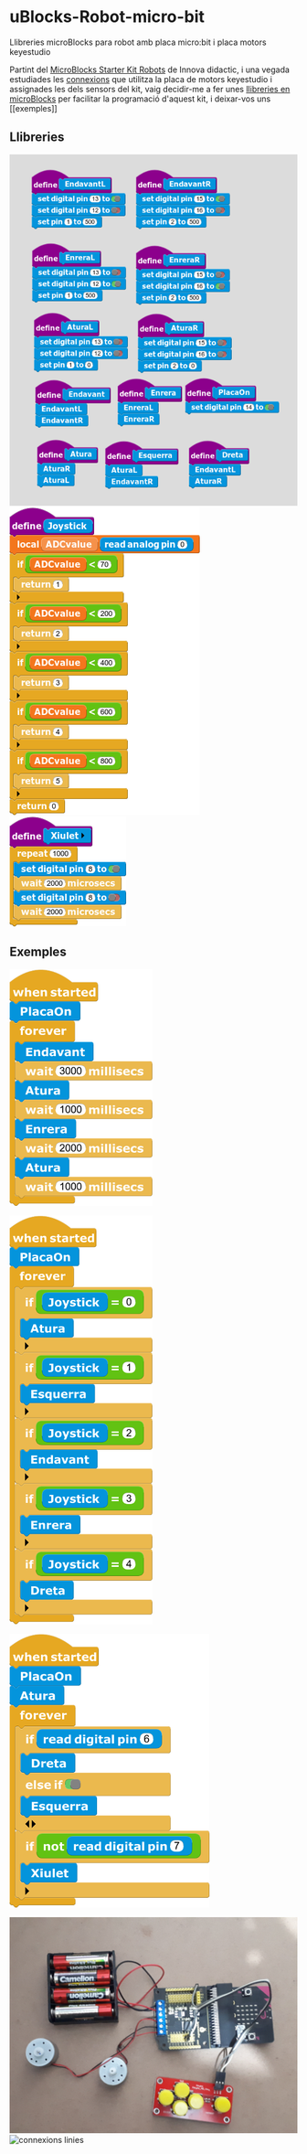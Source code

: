 # uBlocks-Robot-micro-bit
Llibreries microBlocks para robot amb placa micro:bit i placa motors keyestudio

Partint del [MicroBlocks Starter Kit Robots](http://shop.innovadidactic.com/index.php?id_product=780&controller=product) de Innova didactic, i una vegada estudiades les [connexions](https://github.com/jorts64/uBlocks-Robot-micro-bit/blob/master/docs/Connexions.pdf) que utilitza la placa de motors keyestudio i assignades les dels sensors del kit, vaig decidir-me a fer unes [llibreries en microBlocks](https://github.com/jorts64/uBlocks-Robot-micro-bit/tree/master/src) per facilitar la programació d'aquest kit, i deixar-vos uns [[exemples]]

## Llibreries
![motors](https://github.com/jorts64/uBlocks-Robot-micro-bit/blob/master/img/Robot%20Blocks.png)
![joystick](https://github.com/jorts64/uBlocks-Robot-micro-bit/blob/master/img/Joystick.png)
![xiulet](https://github.com/jorts64/uBlocks-Robot-micro-bit/blob/master/img/xiulet.png)



## Exemples
![Test motors](https://github.com/jorts64/uBlocks-Robot-micro-bit/blob/master/img/TestRobot%203.png)

![Control joystick](https://github.com/jorts64/uBlocks-Robot-micro-bit/blob/master/img/TestRobot%204.png)

![seguidor linies](https://github.com/jorts64/uBlocks-Robot-micro-bit/blob/master/img/TestRobot%206.png)


![Connexions joystick](https://github.com/jorts64/uBlocks-Robot-micro-bit/blob/master/img/TestRobot%204.jpg)
![connexions linies](https://github.com/jorts64/uBlocks-Robot-micro-bit/blob/master/img/TestRobot%206.jpg)


